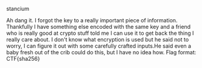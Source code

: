 stancium

Ah dang it. I forgot the key to a really important piece of information. Thankfully I have something else encoded with the same key and a friend who is really good at crypto stuff told me I can use it to get back the thing I really care about. I don't know what encryption is used but he said not to worry, I can figure it out with some carefully crafted inputs.He said even a baby fresh out of the crib could do this, but I have no idea how. Flag format: CTF{sha256}
